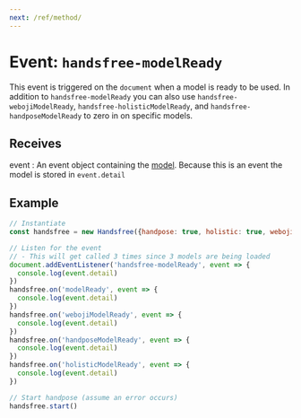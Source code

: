 ```yaml
---
next: /ref/method/
---
```

# Event: `handsfree-modelReady`

This event is triggered on the `document` when a model is ready to be used. In addition to `handsfree-modelReady` you can also use `handsfree-webojiModelReady`, `handsfree-holisticModelReady`, and `handsfree-handposeModelReady` to zero in on specific models.

## Receives

event
: An event object containing the [model](/ref/prop/model). Because this is an event the model is stored in `event.detail`

## Example

```js
// Instantiate
const handsfree = new Handsfree({handpose: true, holistic: true, weboji: true})

// Listen for the event
// - This will get called 3 times since 3 models are being loaded
document.addEventListener('handsfree-modelReady', event => {
  console.log(event.detail)
})
handsfree.on('modelReady', event => {
  console.log(event.detail)
})
handsfree.on('webojiModelReady', event => {
  console.log(event.detail)
})
handsfree.on('handposeModelReady', event => {
  console.log(event.detail)
})
handsfree.on('holisticModelReady', event => {
  console.log(event.detail)
})

// Start handpose (assume an error occurs)
handsfree.start()
```